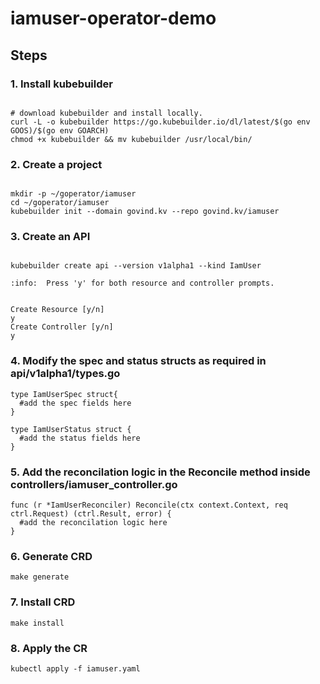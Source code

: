 # iamuser-operator-demo

## Steps
### 1. Install kubebuilder
 
```

# download kubebuilder and install locally.
curl -L -o kubebuilder https://go.kubebuilder.io/dl/latest/$(go env GOOS)/$(go env GOARCH)
chmod +x kubebuilder && mv kubebuilder /usr/local/bin/

```
### 2. Create a project
 
```

mkdir -p ~/goperator/iamuser
cd ~/goperator/iamuser
kubebuilder init --domain govind.kv --repo govind.kv/iamuser
```
### 3. Create an API
 ```

kubebuilder create api --version v1alpha1 --kind IamUser

:info:  Press 'y' for both resource and controller prompts.


Create Resource [y/n]
y
Create Controller [y/n]
y
```
### 4. Modify the spec and status structs as required in api/v1alpha1/types.go

```
type IamUserSpec struct{
  #add the spec fields here
}
```
```
type IamUserStatus struct {
  #add the status fields here
}
```

### 5. Add the reconcilation logic in the Reconcile method inside controllers/iamuser_controller.go
```
func (r *IamUserReconciler) Reconcile(ctx context.Context, req ctrl.Request) (ctrl.Result, error) {
  #add the reconcilation logic here
}

```

### 6. Generate CRD
```
make generate
```
### 7. Install CRD
```
make install
```
### 8. Apply the CR
```
kubectl apply -f iamuser.yaml
```
